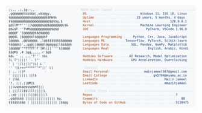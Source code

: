 <picture>
  <source srcset="https://raw.githubusercontent.com/mmazinjameel/mmazinjameel/main/dark_mode.svg?v=1744222449" media="(prefers-color-scheme: dark)">
  <img src="https://raw.githubusercontent.com/mmazinjameel/mmazinjameel/main/light_mode.svg?v=1744222449">
</picture>
